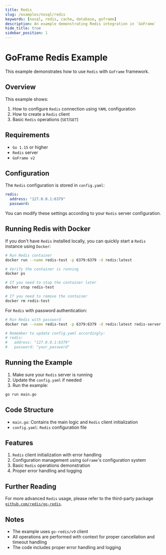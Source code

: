 ```yaml
---
title: Redis
slug: /examples/nosql/redis
keywords: [nosql, redis, cache, database, goframe]
description: An example demonstrating Redis integration in `GoFrame`
hide_title: true
sidebar_position: 1
---
```



# GoFrame Redis Example

This example demonstrates how to use `Redis` with `GoFrame` framework.

## Overview

This example shows:
1. How to configure `Redis` connection using `YAML` configuration
2. How to create a `Redis` client
3. Basic `Redis` operations (`SET`/`GET`)

## Requirements

- `Go 1.15` or higher
- `Redis` server
- `GoFrame v2`

## Configuration

The `Redis` configuration is stored in `config.yaml`:

```yaml
redis:
  address: "127.0.0.1:6379"
  password:
```

You can modify these settings according to your `Redis` server configuration.

## Running Redis with Docker

If you don't have `Redis` installed locally, you can quickly start a `Redis` instance using `Docker`:

```bash
# Run Redis container
docker run --name redis-test -p 6379:6379 -d redis:latest

# Verify the container is running
docker ps

# If you need to stop the container later
docker stop redis-test

# If you need to remove the container
docker rm redis-test
```

For `Redis` with password authentication:

```bash
# Run Redis with password
docker run --name redis-test -p 6379:6379 -d redis:latest redis-server --requirepass your_password

# Remember to update config.yaml accordingly:
# redis:
#   address: "127.0.0.1:6379"
#   password: "your_password"
```

## Running the Example

1. Make sure your `Redis` server is running
2. Update the `config.yaml` if needed
3. Run the example:

```bash
go run main.go
```

## Code Structure

- `main.go`: Contains the main logic and `Redis` client initialization
- `config.yaml`: `Redis` configuration file

## Features

1. `Redis` client initialization with error handling
2. Configuration management using `GoFrame`'s configuration system
3. Basic `Redis` operations demonstration
4. Proper error handling and logging

## Further Reading

For more advanced `Redis` usage, please refer to the third-party package [`github.com/redis/go-redis`](https://github.com/redis/go-redis).

## Notes

- The example uses `go-redis/v9` client
- All operations are performed with context for proper cancellation and timeout handling
- The code includes proper error handling and logging
